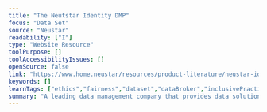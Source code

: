 ```yaml
---
title: "The Neutstar Identity DMP"
focus: "Data Set"
source: "Neustar"
readability: ["I"]
type: "Website Resource"
toolPurpose: []
toolAccessibilityIssues: []
openSource: false
link: "https://www.home.neustar/resources/product-literature/neustar-identity-data-management-platform"
keywords: []
learnTags: ["ethics","fairness","dataset","dataBroker","inclusivePractice","canadianLandscape"]
summary: "A leading data management company that provides data solutions to businesses, serving more than 8,000 clients worldwide. "
---
```


